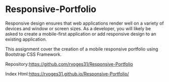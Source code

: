 # Responsive-Portfolio

Responsive design ensures that web applications render well on a variety of devices and window or screen sizes. As a developer, you will likely be asked to create a mobile-first application or add responsive design to an existing application.

This assignment cover the creation of a mobile responsive portfolio using Bootstrap CSS Framework. 

Repository:https://github.com/rvoges31/Responsive-Portfolio

Index Html:https://rvoges31.github.io/Responsive-Portfolio/
